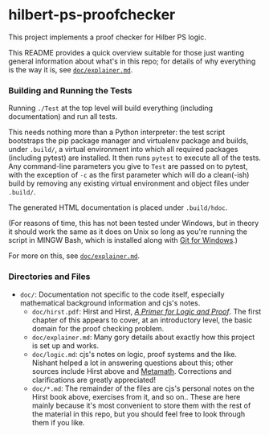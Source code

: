 hilbert-ps-proofchecker
=======================

This project implements a proof checker for Hilber PS logic.

This README provides a quick overview suitable for those just wanting
general information about what's in this repo; for details of why
everything is the way it is, see [`doc/explainer.md`].

### Building and Running the Tests

Running `./Test` at the top level will build everything (including
documentation) and run all tests.

This needs nothing more than a Python interpreter: the test script
bootstraps the pip package manager and virtualenv package and builds, under
`.build/`, a virtual environment into which all required packages
(including pytest) are installed. It then runs `pytest` to execute all of
the tests. Any command-line parameters you give to `Test` are passed on to
pytest, with the exception of `-c` as the first parameter which will do a
clean(-ish) build by removing any existing virtual environment and object
files under `.build/`.

The generated HTML documentation is placed under `.build/hdoc`.

(For reasons of time, this has not been tested under Windows, but in theory
it should work the same as it does on Unix so long as you're running the
script in MINGW Bash, which is installed along with [Git for Windows][gfw].)

For more on this, see [`doc/explainer.md`].

### Directories and Files

- `doc/`: Documentation not specific to the code itself, especially
  mathematical background information and cjs's notes.
  - `doc/hirst.pdf`: Hirst and Hirst, [_A Primer for Logic and Proof_][hirst].
    The first chapter of this appears to cover, at an introductory level,
    the basic domain for the proof checking problem.
  - `doc/explainer.md`: Many gory details about exactly how this project
    is set up and works.
  - `doc/logic.md`: cjs's notes on logic, proof systems and the like.
    Nishant helped a lot in answering questions about this; other sources
    include Hirst above and [Metamath][mm-home]. Corrections and
    clarifications are greatly appreciated!
  - `doc/*.md`: The remainder of the files are cjs's personal notes on the
    Hirst book above, exercises from it, and so on.. These are here mainly
    because it's most convenient to store them with the rest of the
    material in this repo, but you should feel free to look through them if
    you like.



<!-------------------------------------------------------------------->
[`doc/explainer.md`]: ./doc/explainer.md
[gfw]: https://gitforwindows.org/

[hirst]: http://www.appstate.edu/~hirstjl/primer/hirst.pdf
[mm-home]: https://us.metamath.org/mpeuni/mmset.html
